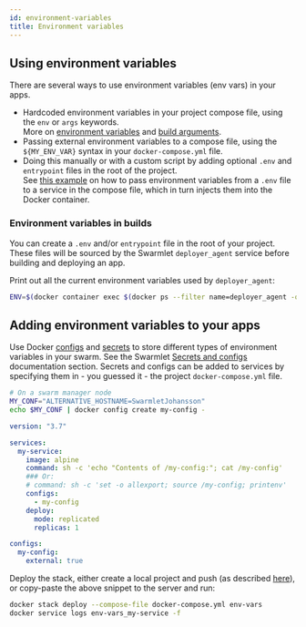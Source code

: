 ```yaml
---
id: environment-variables
title: Environment variables
---
```


## Using environment variables

There are several ways to use environment variables (env vars) in your apps.

- Hardcoded environment variables in your project compose file, using the `env` or `args` keywords.  
  More on [environment variables](https://docs.docker.com/compose/environment-variables/) and [build arguments](https://docs.docker.com/compose/compose-file/#args).
- Passing external environment variables to a compose file, using the `${MY_ENV_VAR}` syntax in your `docker-compose.yml` file.
- Doing this manually or with a custom script by adding optional `.env` and `entrypoint` files in the root of the project.  
  See [this example](https://github.com/swarmlet/swarmlet/tree/master/examples/nginx-react-node-api) on how to pass environment variables from a `.env` file to a service in the compose file, which in turn injects them into the Docker container.

### Environment variables in builds

You can create a `.env` and/or `entrypoint` file in the root of your project.  
These files will be sourced by the Swarmlet `deployer_agent` service before building and deploying an app.

Print out all the current environment variables used by `deployer_agent`:

```bash
ENV=$(docker container exec $(docker ps --filter name=deployer_agent -q) /entrypoint printenv) && echo "${ENV%%BASH_FUNC*}"
```

## Adding environment variables to your apps

Use Docker [configs](https://docs.docker.com/engine/swarm/configs/) and [secrets](https://docs.docker.com/engine/swarm/secrets/) to store different types of environment variables in your swarm.
See the Swarmlet [Secrets and configs](/docs/getting-started/secrets-and-configs) documentation section.
Secrets and configs can be added to services by specifying them in - you guessed it - the project `docker-compose.yml` file.

```bash
# On a swarm manager node
MY_CONF="ALTERNATIVE_HOSTNAME=SwarmletJohansson"
echo $MY_CONF | docker config create my-config -
```

```yml
version: "3.7"

services:
  my-service:
    image: alpine
    command: sh -c 'echo "Contents of /my-config:"; cat /my-config'
    ### Or:
    # command: sh -c 'set -o allexport; source /my-config; printenv'
    configs:
      - my-config
    deploy:
      mode: replicated
      replicas: 1

configs:
  my-config:
    external: true
```

Deploy the stack, either create a local project and push (as described [here](/docs/getting-started/deploying-applications)), or copy-paste the above snippet to the server and run:

```bash
docker stack deploy --compose-file docker-compose.yml env-vars
docker service logs env-vars_my-service -f
```
